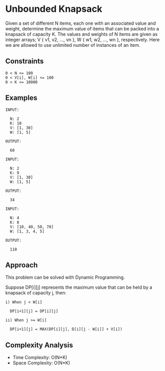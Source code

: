 # Unbounded Knapsack

Given a set of different N items, each one with an associated value and weight, determine the maximum value of items that can be packed into a knapsack of capacity K.
The values and weights of N items are given as integer arrays; V { v1, v2, ..., vn }, W { w1, w2, ..., wn }, respectively. Here we are allowed to use unlimited number of instances of an item.

## Constraints

```
0 < N <= 100
0 < V[i], W[i] <= 100
0 < K <= 10000
```

## Examples

```
INPUT:

  N: 2
  K: 10 
  V: [1, 30]
  W: [1, 5]

OUTPUT:

  60
```

```
INPUT:

  N: 2
  K: 9 
  V: [1, 30]
  W: [1, 5]

OUTPUT:

  34
```

```
INPUT:

  N: 4
  K: 8
  V: [10, 40, 50, 70]
  W: [1, 3, 4, 5]

OUTPUT:

  110
```

## Approach

This problem can be solved with Dynamic Programming.

Suppose DP[i][j] represents the maximum value that can be held by a knapsack of capacity j, then: 

```
i) When j < W[i]

  DP[i+1][j] = DP[i][j]

ii) When j >= W[i]

  DP[i+1][j] = MAX(DP[i][j], D[i][j - W[i]] + V[i])
```

## Complexity Analysis

* Time Complexity: O(N*K)
* Space Complexity: O(N*K)

